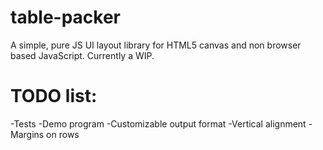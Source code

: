 table-packer
============

A simple, pure JS UI layout library for HTML5 canvas and non browser based JavaScript. Currently a WIP. 

TODO list:
============
-Tests
-Demo program
-Customizable output format
-Vertical alignment
-Margins on rows
